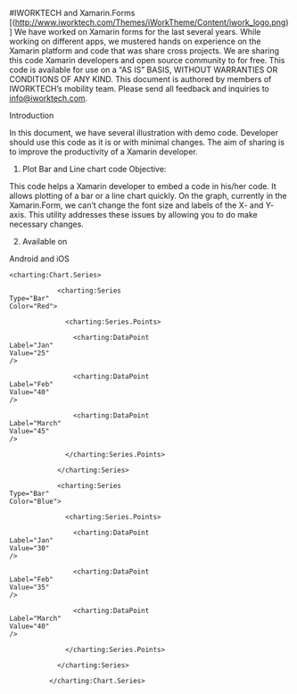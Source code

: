 #IWORKTECH and Xamarin.Forms 
[(http://www.iworktech.com/Themes/iWorkTheme/Content/iwork_logo.png)]
We have worked on Xamarin forms for the last several years. While working on different apps, we mustered hands on experience on the Xamarin platform and code that was share cross projects. We are sharing this code Xamarin developers and open source community to for free. 
This code is available for use on a “AS IS” BASIS, WITHOUT WARRANTIES OR CONDITIONS OF ANY KIND. 
This document is authored by members of IWORKTECH’s mobility team.  Please send all feedback and inquiries to info@iworktech.com. 

Introduction

In this document, we have several illustration with demo code. Developer should use this code as it is or with minimal changes. The aim of sharing is to improve the productivity of a Xamarin developer. 

1.	 Plot Bar and Line chart code
Objective: 

This code helps a Xamarin developer to embed a code in his/her code.  It allows plotting of a bar or a line chart quickly. On the graph, currently in the Xamarin.Form, we can’t change the font size and labels of the X- and Y- axis. This utility addresses these issues by allowing you to do make necessary changes. 

2.	Available on 

Android and iOS


 
 

 
  
  
   
    
    
    <charting:Chart.Series>

                <charting:Series
    Type="Bar"
    Color="Red">

                  <charting:Series.Points>

                    <charting:DataPoint
    Label="Jan"
    Value="25"
    />

                    <charting:DataPoint
    Label="Feb"
    Value="40"
    />

                    <charting:DataPoint
    Label="March"
    Value="45"
    />

                  </charting:Series.Points>

                </charting:Series>

                <charting:Series
    Type="Bar"
    Color="Blue">

                  <charting:Series.Points>

                    <charting:DataPoint
    Label="Jan"
    Value="30"
    />

                    <charting:DataPoint
    Label="Feb"
    Value="35"
    />

                    <charting:DataPoint
    Label="March"
    Value="40"
    />

                  </charting:Series.Points>

                </charting:Series>

              </charting:Chart.Series>

     

     

    

    
   
  
  
 
